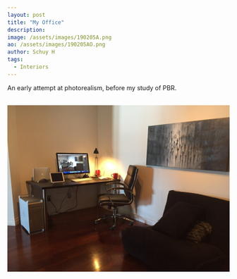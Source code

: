 ```yaml
---
layout: post
title: "My Office"
description: 
image: /assets/images/190205A.png
ao: /assets/images/190205AO.png
author: Schuy H
tags: 
  - Interiors
---
```


An early attempt at photorealism, before my study of PBR. 

<br />

<img class="post-image greyscale50" src="/assets/images/190205B.jpeg" alt="reference photo" style="height: auto;">

<!--- 

Optinal front matter: Date: yyyy-mm-dd hh:mm:ss

Image examples: secondary, full width

![Placeholder](/assets/images/171208.jpeg)

![Placeholder](/assets/images/171208.jpeg#full) 

---> 